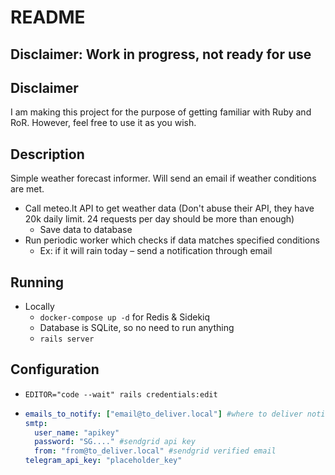 # README

## Disclaimer: Work in progress, not ready for use

## Disclaimer
I am making this project for the purpose of getting familiar with Ruby and RoR. 
However, feel free to use it as you wish.

## Description
Simple weather forecast informer. Will send an email if weather conditions are met.

- Call meteo.lt API to get weather data (Don't abuse their API, they have 20k daily limit. 24 requests per day should be more than enough)
  - Save data to database
- Run periodic worker which checks if data matches specified conditions
  - Ex: if it will rain today – send a notification through email

## Running
- Locally
  - `docker-compose up -d` for Redis & Sidekiq
  - Database is SQLite, so no need to run anything
  - `rails server`

## Configuration
- `EDITOR="code --wait" rails credentials:edit`
- ```yml
  emails_to_notify: ["email@to_deliver.local"] #where to deliver notifications
  smtp: 
    user_name: "apikey"
    password: "SG...." #sendgrid api key
    from: "from@to_deliver.local" #sendgrid verified email
  telegram_api_key: "placeholder_key"
  ```